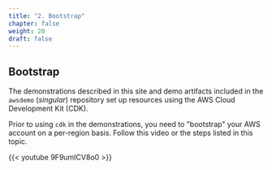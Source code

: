 ```yaml
---
title: "2. Bootstrap"
chapter: false
weight: 20
draft: false
---
```


## Bootstrap

The demonstrations described in this site and 
demo artifacts included in the `awsdemo` (*singular*) repository
set up resources using the AWS Cloud Development Kit (CDK).

Prior to using `cdk` in the demonstrations, you need to "bootstrap"
your AWS account on a per-region basis. 
Follow this video or the steps listed in this topic.

{{< youtube 9F9umICV8o0 >}}

